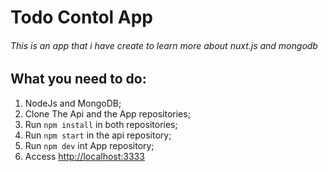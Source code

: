 # Todo Contol App
###### This is an app that i have create to learn more about nuxt.js and mongodb

## What you need to do:
1. NodeJs and MongoDB;
2. Clone The Api and the App repositories;
3. Run `npm install` in both repositories;
4. Run `npm start` in the api repository;
5. Run `npm dev` int App repository;
6. Access [http://localhost:3333](http://Localhost:3333)